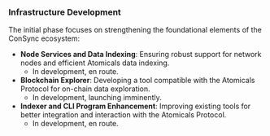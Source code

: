 ### Infrastructure Development

The initial phase focuses on strengthening the foundational elements of the ConSync ecosystem:

- **Node Services and Data Indexing**: Ensuring robust support for network nodes and efficient Atomicals data indexing.
    - In development, en route.
- **Blockchain Explorer**: Developing a tool compatible with the Atomicals Protocol for on-chain data exploration.
    - In development, launching imminently.
- **Indexer and CLI Program Enhancement**: Improving existing tools for better integration and interaction with the Atomicals Protocol.
    - In development, en route.